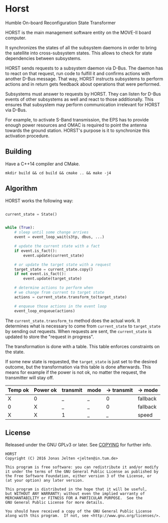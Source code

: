 Horst
=====

Humble On-board Reconfiguration State Transformer


HORST is the main management software entity on the MOVE-II board computer.

It synchronizes the states of all the subsystem daemons in order to bring the
satellite into cross-subsystem states. This allows to check for state
dependencies between subsystems.

HORST sends requests to a subsystem daemon via D-Bus. The daemon has to react on
that request, run code to fulfill it and confirms actions with another D-Bus
message. That way, HORST instructs subsystems to perform actions and in
return gets feedback about operations that were performed.

Subsystems must answer to requests by HORST. They can listen for D-Bus events of
other subsystems as well and react to those additionally. This ensures that
subsystem may perform communication irrelevant for HORST via D-Bus.

For example, to activate S-Band transmission, the EPS has to provide enough
power resources and OMAC is required to point the antenna towards the ground
station. HORST's purpose is it to synchronize this activation procedure.


Building
--------

Have a C++14 compiler and CMake.

`mkdir build && cd build && cmake .. && make -j4`


Algorithm
---------

HORST works the following way:

``` python

current_state = State()


while (True):
    # sleep until some change arrives
    event = event_loop_wait(s3tp, dbus, ...)

    # update the current state with a fact
    if event.is_fact():
        event.update(current_state)

    # or update the target state with a request
    target_state = current_state.copy()
    if not event.is_fact():
        event.update(target_state)

    # determine actions to perform when
    # we change from current to target state
    actions = current_state.transform_to(target_state)

    # enqueue those actions in the event loop
    event_loop_enqueue(actions)
```

The `current_state.transform_to` method does the actual work.
It determines what is necessary to come from `current_state`
to `target_state` by sending out requests. When requests are sent,
the `current_state` is updated to store the "request in progress".

The transformation is done with a table.
This table enforces constraints on the state.

If some new state is requested, the `target_state` is just set to the
desired outcome, but the transformation via this table is done afterwards.
This means for example if the power is not ok, no matter the request,
the transmitter will stay off.


| Temp ok | Power ok | transmit | mode | -> transmit | -> mode  |
|---------|----------|----------|------|-------------|----------|
| X       | 0        | _        | _    |           0 | fallback |
| 0       | X        | _        | _    |           0 | fallback |
| X       | X        | 1        | _    |           _ | speed    |


License
-------


Released under the GNU GPLv3 or later.
See [COPYING](COPYING) for further info.

    HORST
    Copyright (C) 2016 Jonas Jelten <jelten@in.tum.de>

    This program is free software: you can redistribute it and/or modify
    it under the terms of the GNU General Public License as published by
    the Free Software Foundation, either version 3 of the License, or
    (at your option) any later version.

    This program is distributed in the hope that it will be useful,
    but WITHOUT ANY WARRANTY; without even the implied warranty of
    MERCHANTABILITY or FITNESS FOR A PARTICULAR PURPOSE.  See the
    GNU General Public License for more details.

    You should have received a copy of the GNU General Public License
    along with this program.  If not, see <http://www.gnu.org/licenses/>.
